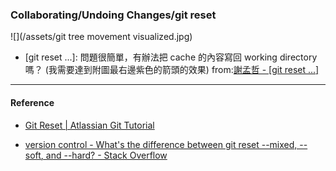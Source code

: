 ### Collaborating/Undoing Changes/git reset

![](/assets/git tree movement visualized.jpg)
* [git reset ...]: 問題很簡單，有辦法把 cache 的內容寫回 working directory 嗎？ (我需要達到附圖最右邊紫色的箭頭的效果)  from:[謝孟哲 - [git reset ...] ](https://www.facebook.com/photo.php?fbid=2418041491555969&set=gm.1944599088922083&type=3&theater&ifg=1)


----
#### Reference
- [Git Reset | Atlassian Git Tutorial](https://www.atlassian.com/git/tutorials/undoing-changes/git-reset)
* [version control - What's the difference between git reset --mixed, --soft, and --hard? - Stack Overflow](https://stackoverflow.com/questions/3528245/whats-the-difference-between-git-reset-mixed-soft-and-hard/3528483#3528483)